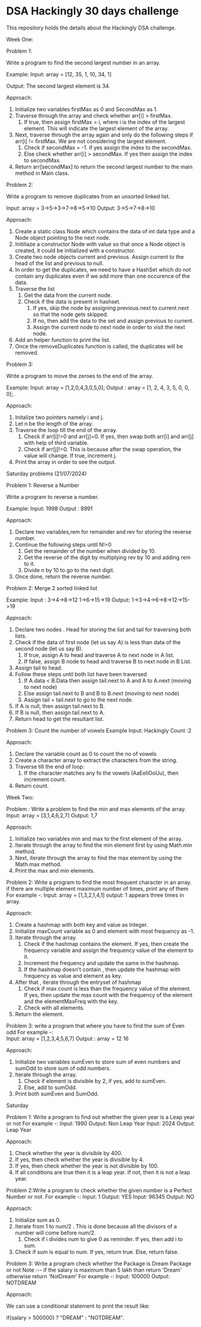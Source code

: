 # DSA Hackingly 30 days challenge 

This repository holds the details about the Hackingly DSA challenge.

Week One:

Problem 1:

Write a program to find the second largest number in an array.

Example:
Input: array = [12, 35, 1, 10, 34, 1]

Output: The second largest element is 34.

Approach:
1. Initialize two variables firstMax as 0 and SecondMax as 1.
2. Traverse through the array and check whether arr[i] > firstMax.
   1. If true, then assign firstMax = i, where i is the index of the largest element. This will indicate the largest element of the array.
3. Next, traverse through the array again and only do the following steps if arr[i] != firstMax. We are not considering the largest element.
   1. Check if secondMax = -1. if yes assign the index to the secondMax.
   2. Else check whether arr[i] > secondMax. If yes then assign the index to secondMax.
4. Return arr[secondMax] to return the second largest number to the main method in Main class.

Problem 2:

Write a program to remove duplicates from an unsorted linked list.

Input: array =  3->5->3->7->8->5->10
Output: 3->5->7->8->10

Approach:
1. Create a static class Node which contains the data of int data type and a Node object pointing to the next node.
2. Initiliaze a constructor Node with value so that once a Node object is created, it could be initialized with a constructor.
3. Create two node objects current and previous. Assign current to the head of the list and previous to null.
4. In order to get the duplicates, we need to have a HashSet which do not contain any duplicates even if we add more than one occurence of the data.
5. Traverse the list
   1. Get the data from the current node.
   2. Check if the data is present in hashset.
      1. If yes, skip the node by assigning previous.next to current.next so that the node gets skipped.
      2. If no, then add the data to the set and assign previous to current.
      3. Assign the current node to next node in order to visit the next node.
6. Add an helper function to print the list.
7. Once the removeDuplicates function is called, the duplicates will be removed.


Problem 3:

Write a program to move the zeroes to the end of the array.

Example:
Input: array = [1,2,0,4,3,0,5,0];
Output : array = [1, 2, 4, 3, 5, 0, 0, 0];.

Approach:
1. Initalize two pointers namely i and j. 
2. Let n be the length of the array.
3. Traverse the loop till the end of the array.
   1. Check if arr[i]!=0 and arr[j]=0. If yes, then swap both arr[i] and arr[j] with help of third variable.
   2. Check if arr[j]!=0. This is because after the swap operation, the value will change. If true, increment j.
4. Print the array in order to see the output.

Saturday problems (21/07/2024)

Problem 1: Reverse a Number

Write a program to reverse a number.

Example:
Input: 1998
Output : 8991

Approach:
1. Declare two variables,rem for remainder and rev for storing the reverse number.
2. Continue the following steps until N!=0
   1. Get the remainder of the number when divided by 10.
   2. Get the reverse of the digit by multiplying rev by 10 and adding rem to it.
   3. Divide n by 10 to go to the next digit.
3. Once done, return the reverse number.

Problem 2: Merge 2 sorted linked list

Example: 
Input : 3->4->8->12
1->6->15->19
Output: 1->3->4->6->8->12->15->19

Approach:
1. Declare two nodes . Head for storing the list and tail for traversing both lists.
2. Check if the data of first node (let us say A) is less than data of the second node (let us say B).
   1. If true, assign A to head and traverse A to next node in A list.
   2. If false, assign B node to head and traverse B to next node in B List.
3. Assign tail to head.
4. Follow these steps until both list have been traversed
   1. If A.data < B.Data then assign tail.next to A and A to A.next (moving to next node)
   2. Else assign tail.next to B and B to B.next (moving to next node)
   3. Assign tail = tail.next to go to the next node.
5. If A is null, then assign tail.next to B.
6. If B is null, then assign tail.next to A.
7. Return head to get the resultant list.

Problem 3: Count the number of vowels
Example Input: Hackingly
Count :2

Approach:
1. Declare the variable count as 0 to count the no of vowels
2. Create a character array to extract the characters from the string.
3. Traverse till the end of loop:
   1. If the character matches any fo the vowels (AaEeIiOoUu), then increment count.
4. Return count.


Week Two:

Problem :
Write a problem to find the min and max elements of the array.
Input: array =  [3,1,4,6,2,7]
Output: 1,7

Approach:

1. Initialize two variables min and max to the first element of the array.
2. Iterate through the array to find the min element first by using Math.min method.
3. Next, iterate through the array to find the max element by using the Math.max method.
4. Print the max and min elements.

Problem 2:
Write a program to find the most frequent character in an array. if there are multiple element maximum number of times, print any of them
For example -:
Input: array = [1,3,2,1,4,1]
output: 1 appears three times in array.

Approach:
1. Create a hashmap with both key and value as Integer. 
2. Initialize maxCount variable as 0 and element with most frequency as -1.
3. Iterate through the array.
   1. Check if the hashmap contains the element. If yes, then create the frequency variable and assign the frequency value of the element to it.
   2. Increment the frequency and update the same in the hashmap.
   3. If the hashmap doesn't contain , then update the hashmap with frequency as value and element as key.
4. After that , iterate through the entryset of hashmap
   1. Check if max count is less than the frequency value of the element. If yes, then update the max count with the frequency of the element and the elementMaxFreq with the key.
   2. Check with all elements.
5. Return the element.


Problem 3:
write a program that where you have to find the sum of Even odd
For example -:      
Input: array = [1,2,3,4,5,6,7]
Output : array = 12 16

Approach:
1. Initialize two variables sumEven to store sum of even numbers and sumOdd to store sum of odd numbers.
2. Iterate through the array.
   1. Check if element is divisible by 2, if yes, add to sumEven.
   2. Else, add to sumOdd.
3. Print both sumEven and SumOdd.

Saturday

Problem 1: Write a program to find out whether the given year is a Leap year or not
For example -:
Input: 1990
Output: Non Leap Year
Input: 2024
Output: Leap Year

Approach:
1. Check whether the year is divisible by 400.
2. If yes, then check whether the year is divisible by 4.
3. If yes, then check whether the year is not divisible by 100.
4. If all conditions are true then it is a leap year. If not, then it is not a leap year.


Problem 2:Write a program to check whether the given number is a Perfect Number or not.
For example -:
Input: 1
Output: YES
Input: 96345
Output: NO

Approach:
1. Initialize sum as 0.
2. Iterate from 1 to num/2 . This is done because all the divisors of a number will come before num/2.
   1. Check if i divides num to give 0 as reminder. If yes, then add i to sum.
3. Check if sum is equal to num. If yes, return true. Else, return false.


Problem 3: Write a program check whether the Package is Dream Package or not
Note :-- if the salary is maximum than 5 lakh than return 'Dream' otherwise return 'NotDream'
For example -:
Input: 100000
Output: NOTDREAM

Approach:

We can use a conditional statement to print the result like:

   if(salary > 500000) ? "DREAM" : "NOTDREAM".

